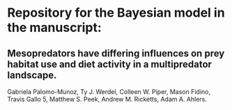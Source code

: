 # Repository for the Bayesian model in the manuscript:
## Mesopredators have differing influences on prey habitat use and diet activity in a multipredator landscape.

Gabriela Palomo-Munoz, Ty J. Werdel, Colleen W. Piper, Mason Fidino, Travis Gallo 5, Matthew S. Peek, Andrew M. Ricketts, Adam A. Ahlers. 
